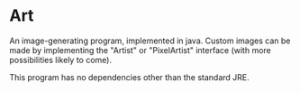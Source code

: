 # Art
An image-generating program, implemented in java. Custom images can be made by implementing the "Artist" or "PixelArtist" interface (with more possibilities likely to come).

This program has no dependencies other than the standard JRE.
